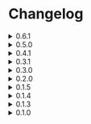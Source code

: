 # Changelog

<details>
<summary>0.6.1</summary>
    
>July 29, 2023

[Playable Demo](https://studiomanna.github.io/The-Graveyard-Game/)

## What's Changed
 * Added instruction text
 * Added enemies to the map
 * Finished creating triggers for different in game events
</details>

<details>
<summary>0.5.0</summary>
    
>July 28, 2023

[Playable Demo](https://studiomanna.github.io/The-Graveyard-Game/0.5.0/)

## What's Changed
 * Finished building rough structure of building
 * Created landscape outside
 * Added more enemies throughout the building
 * Added fog
</details>

<details>
<summary>0.4.1</summary>
    
>July 26, 2023

[Playable Demo](https://studiomanna.github.io/The-Graveyard-Game/0.4.1/)

## What's Changed
 * Enemy follows player when they are within a certain distance
 * If the player is within vision, the enemy turns a different color, and starts slowly moving towards the player
 * If the enemy is close enough to the player, they turn red and start attacking/chasing
 * Fixed bug with enemy animation not looping
</details>

<details>
<summary>0.3.1</summary>
    
>July 26, 2023

[Playable Demo](https://studiomanna.github.io/The-Graveyard-Game/0.3.1/)

## What's Changed
 * Fixed the build error
 * Fixed bug causing arrow to freeze immediately in the air
</details>

<details>
<summary>0.3.0</summary>
    
>July 25, 2023

No Playable demo due to build error

## What's Changed
 * Prevent player from sprinting while aiming
 * Fixed arrow pickup mechanic
 * Added enemy attack trigger, and animation
 * Enemy damages player if player is hit
 * If player's life reaches 0, they die
 * Added ragdoll to player
</details>

<details>
<summary>0.2.0</summary>
    
>July 22, 2023

[Playable Demo](https://studiomanna.github.io/The-Graveyard-Game/0.2.0/)

## What's Changed
 * Added Enemy colliders to each body part
 * Enabled ragdoll for enemy when they die
</details>

<details>
<summary>0.1.5</summary>
    
>July 20, 2023

[Playable Demo](https://studiomanna.github.io/The-Graveyard-Game/0.1.5/)

## What's Changed
 * Added enemy animations
</details>

<details>
<summary>0.1.4</summary>
    
>July 19, 2023

[Playable Demo](https://studiomanna.github.io/The-Graveyard-Game/0.1.4/)

## What's Changed
 * Added Enemy
 * Smoothed player animation by removing some animations while aiming
</details>

<details>
<summary>0.1.3</summary>

>July 19, 2023

[Playable Demo](https://studiomanna.github.io/The-Graveyard-Game/0.1.3/)

## What's Changed
 * Built game uncompressed (works in GitHub Pages now)
 * Added player, some player animation, and arrow shooting mechanics
</details>

<details>
<summary>0.1.0</summary>
    
>July 18, 2023

[Playable Demo](https://studiomanna.github.io/The-Graveyard-Game/0.1.0/)

## What's Changed
 * Initial Build
 * Uses gzip compression, which doesn't load in GitHub Pages
</details>
